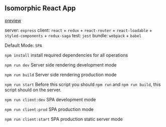 ## Isomorphic React App

[preview](https://react-feature.herokuapp.com/)

server: `express`
client: `react` + `redux` + `react-router` + `react-loadable` + `styled-components` + `redux-saga`
test: `jest`
bundle: `webpack` + `babel`

Default Mode: `SPA`

`npm install` install required dependencies for all operations

`npm run dev` Server side rendering development mode

`npm run build` Server side rendering production mode

`npm run start` Before this script you should `npm run` and `npm run build`, this script should on the server.

`npm run client:dev` SPA development mode

`npm run client:prod` SPA production mode

`npm run client:start` SPA production static server mode